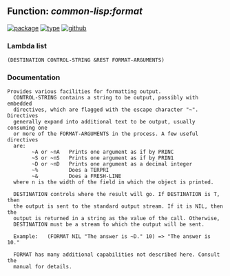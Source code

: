 ## Function: ***common-lisp:format***
[![package](https://img.shields.io/badge/Package-COMMON--LISP-5f9ea0.svg?style=social&colorA=999999)](../) [![type](https://img.shields.io/badge/Type-Function-5f9ea0.svg?style=social&colorA=999999)](../#function) [![github](https://img.shields.io/badge/GitHub-View_the_source-5f9ea0.svg?style=social&colorA=999999&logo=github)](https://github.com/sbcl/sbcl/blob/master/src/code/target-format.lisp/) 
### Lambda list
```
(DESTINATION CONTROL-STRING &REST FORMAT-ARGUMENTS)
```
### Documentation
```
Provides various facilities for formatting output.
  CONTROL-STRING contains a string to be output, possibly with embedded
  directives, which are flagged with the escape character "~". Directives
  generally expand into additional text to be output, usually consuming one
  or more of the FORMAT-ARGUMENTS in the process. A few useful directives
  are:
        ~A or ~nA   Prints one argument as if by PRINC
        ~S or ~nS   Prints one argument as if by PRIN1
        ~D or ~nD   Prints one argument as a decimal integer
        ~%          Does a TERPRI
        ~&          Does a FRESH-LINE
  where n is the width of the field in which the object is printed.

  DESTINATION controls where the result will go. If DESTINATION is T, then
  the output is sent to the standard output stream. If it is NIL, then the
  output is returned in a string as the value of the call. Otherwise,
  DESTINATION must be a stream to which the output will be sent.

  Example:   (FORMAT NIL "The answer is ~D." 10) => "The answer is 10."

  FORMAT has many additional capabilities not described here. Consult the
  manual for details.
```
